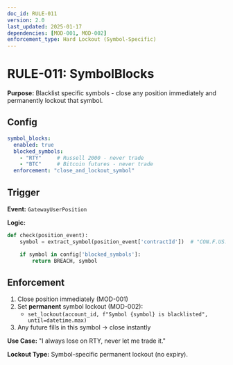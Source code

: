 ```yaml
---
doc_id: RULE-011
version: 2.0
last_updated: 2025-01-17
dependencies: [MOD-001, MOD-002]
enforcement_type: Hard Lockout (Symbol-Specific)
---
```


# RULE-011: SymbolBlocks

**Purpose:** Blacklist specific symbols - close any position immediately and permanently lockout that symbol.

## Config
```yaml
symbol_blocks:
  enabled: true
  blocked_symbols:
    - "RTY"     # Russell 2000 - never trade
    - "BTC"     # Bitcoin futures - never trade
  enforcement: "close_and_lockout_symbol"
```

## Trigger
**Event:** `GatewayUserPosition`

**Logic:**
```python
def check(position_event):
    symbol = extract_symbol(position_event['contractId'])  # "CON.F.US.RTY.U25" → "RTY"

    if symbol in config['blocked_symbols']:
        return BREACH, symbol
```

## Enforcement
1. Close position immediately (MOD-001)
2. Set **permanent** symbol lockout (MOD-002):
   - `set_lockout(account_id, f"Symbol {symbol} is blacklisted", until=datetime.max)`
3. Any future fills in this symbol → close instantly

**Use Case:** "I always lose on RTY, never let me trade it."

**Lockout Type:** Symbol-specific permanent lockout (no expiry).
